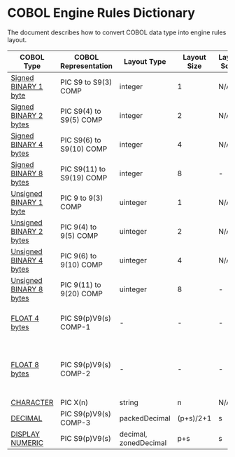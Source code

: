 
# COBOL Engine Rules Dictionary
The document describes how to convert COBOL data type into engine rules layout.
 
|COBOL Type|COBOL Representation|Layout Type|Layout Size|Layout Scale|Range|
|------------|--------| -----|----|---|---|
|[Signed BINARY 1 byte](https://github.com/larandvit/ebcdic-parser/blob/master/docs/cobol_binary_type.md)|PIC S9 to S9(3) COMP|integer|1|N/A|-128 to 128|
|[Signed BINARY 2 bytes](https://github.com/larandvit/ebcdic-parser/blob/master/docs/cobol_binary_type.md)|PIC S9(4) to S9(5) COMP|integer|2|N/A|-32768 to 32767|
|[Signed BINARY 4 bytes](https://github.com/larandvit/ebcdic-parser/blob/master/docs/cobol_binary_type.md)|PIC S9(6) to S9(10) COMP|integer|4|N/A|-2147483648 to 2147483647|
|[Signed BINARY 8 bytes](https://github.com/larandvit/ebcdic-parser/blob/master/docs/cobol_binary_type.md)|PIC S9(11) to S9(19) COMP|integer|8|-|-9223372036854775808 to 9223372036854775807|
|[Unsigned BINARY 1 byte](https://github.com/larandvit/ebcdic-parser/blob/master/docs/cobol_binary_type_unsigned.md)|PIC 9 to 9(3) COMP|uinteger|1|N/A|0 to 255|
|[Unsigned BINARY 2 bytes](https://github.com/larandvit/ebcdic-parser/blob/master/docs/cobol_binary_type_unsigned.md)|PIC 9(4) to 9(5) COMP|uinteger|2|N/A|0 to 65535|
|[Unsigned BINARY 4 bytes](https://github.com/larandvit/ebcdic-parser/blob/master/docs/cobol_binary_type_unsigned.md)|PIC 9(6) to 9(10) COMP|uinteger|4|N/A|0 to 4294967295|
|[Unsigned BINARY 8 bytes](https://github.com/larandvit/ebcdic-parser/blob/master/docs/cobol_binary_type_unsigned.md)|PIC 9(11) to 9(20) COMP|uinteger|8|-|0 to 18446744073709551615|
|[FLOAT 4 bytes](https://github.com/larandvit/ebcdic-parser/blob/master/docs/cobol_float_type.md)|PIC S9(p)V9(s) COMP-1|-|-|-|-3.4028235E+38 to -1.1754944E-38, 0.0E+0, +1.1754944E-38 to +3.4028235E+38|
|[FLOAT 8 bytes](https://github.com/larandvit/ebcdic-parser/blob/master/docs/cobol_float_type.md)|PIC S9(p)V9(s) COMP-2|-|-|-|-1.797693134862315E+308 to -2.225073858507201E-308, 0.0E+0, +2.225073858507201E-308 to +1.797693134862315E+308|
|[CHARACTER](https://github.com/larandvit/ebcdic-parser/blob/master/docs/cobol_character_type.md)|PIC X(n)|string|n|N/A|N/A|
|[DECIMAL](https://github.com/larandvit/ebcdic-parser/blob/master/docs/cobol_packed_decimal_type.md)|PIC S9(p)V9(s) COMP-3|packedDecimal|(p+s)/2+1|s|N/A|
|[DISPLAY NUMERIC](https://github.com/larandvit/ebcdic-parser/blob/master/docs/cobol_zoned-decimal-type.md)|PIC S9(p)V9(s)|decimal, zonedDecimal|p+s|s|N/A|

